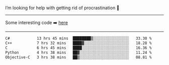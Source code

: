 I’m looking for help with getting rid of procrastination 🤔

-----

Some interesting code :arrow_right: [here](https://github.com/zhen8838/playground)

-----

<!--START_SECTION:waka-->

```txt
C#            13 hrs 45 mins  ████████▒░░░░░░░░░░░░░░░░   33.30 %
C++           7 hrs 32 mins   ████▓░░░░░░░░░░░░░░░░░░░░   18.28 %
C             6 hrs 45 mins   ████░░░░░░░░░░░░░░░░░░░░░   16.36 %
Python        4 hrs 38 mins   ██▓░░░░░░░░░░░░░░░░░░░░░░   11.24 %
Objective-C   3 hrs 38 mins   ██▒░░░░░░░░░░░░░░░░░░░░░░   08.81 %
```

<!--END_SECTION:waka-->

<!--
**zhen8838/zhen8838** is a ✨ _special_ ✨ repository because its `README.md` (this file) appears on your GitHub profile.

Here are some ideas to get you started:

- 🔭 I’m currently working on ...
- 🌱 I’m currently learning ...
- 👯 I’m looking to collaborate on ...
 ...
- 💬 Ask me about ...
- 📫 How to reach me: ...
- 😄 Pronouns: ...
- ⚡ Fun fact: ...
-->
